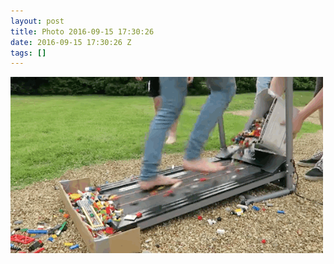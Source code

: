 ```yaml
---
layout: post
title: Photo 2016-09-15 17:30:26
date: 2016-09-15 17:30:26 Z
tags: []
---
```

![](/media/2016/09/150452653209.gif)
